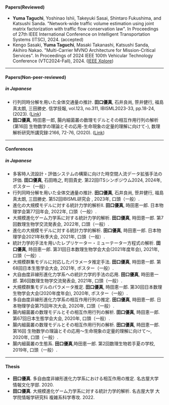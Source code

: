 #### Papers(Reviewed)
- **Yuma Taguchi**, Yoshinao Ishii, Takeyuki Sasai, Shintaro Fukushima, and Katsushi Sanda. "Network-wide traffic volume estimation using joint matrix factorization with traffic flow conservation law". In Proceedings of 27th IEEE International Conference on Intelligent Transportation Systems (ITSC), 2024. (accepted)
- Kengo Sasaki, **Yuma Taguchi**, Masaki Takanashi, Katsushi Sanda, Akihiro Nakao. "Multi-Carrier MVNO Architecture for Mission-Critical Services". In Proceedings of 2024 IEEE 100th Vehicular Technology Conference (VTC2024-Fall), 2024. ([IEEE Xplore](https://ieeexplore.ieee.org/abstract/document/10757682))

---
#### Papers(Non-peer-reviewed)
##### in Japanese
- 行列同時分解を用いた全体交通量の推計. **田口優真**, 石井良尚, 笹井健行, 福島真太朗, 三田勝史. 信学技報, vol.123, no.311, IBISML2023-33, pp.18-24, (2023). ([Link](https://ken.ieice.org/ken/paper/20231220fcA9/))
- **田口優真**, 時田恵一郎, 腸内細菌叢の数理モデルとその相互作用行列の解析 (第16回 生物数学の理論とその応用-生命現象の定量的理解に向けて-), 数理解析研究所講究録:2166, 72-76, (2020). ([Link](https://repository.kulib.kyoto-u.ac.jp/dspace/handle/2433/261500))

---
#### Conferences
##### in Japanese
- 多客時人流設計・評価システムの構築に向けた時空間人流データ拡張手法の評価. **田口優真**, 石田皓之, 町田貴史. 第22回ITSシンポジウム2024, 2024年, ポスター（一般）.
- 行列同時分解を用いた全体交通量の推計. **田口優真**, 石井良尚, 笹井健行, 福島真太朗, 三田勝史. 第52回IBISML研究会 , 2023年, 口頭（一般）.
- 進化の大規模モデルに対する統計力学的解析II. **田口優真**, 時田恵一郎. 日本物理学会第77回年会, 2022年, 口頭（一般）.
- 大規模進化ゲーム力学系に対する統計力学的解析. **田口優真**, 時田恵一郎. 第7回数理生物学交流発表会, 2022年, 口頭（一般）.
- 進化の大規模モデルに対する統計力学的解析. **田口優真**, 時田恵一郎. 日本物理学会2021年秋季大会, 2021年, 口頭（一般）.
- 統計力学的手法を用いたレプリケーター・ミューテーター方程式の解析. **田口優真**, 時田恵一郎. 第31回日本数理生物学会大会(2021年度年会), 2021年, 口頭（一般）.
- 大規模群集モデルに対応したパラメータ推定手法. **田口優真**, 時田恵一郎. 第68回日本生態学会大会, 2021年, ポスター（一般）.
- 大自由度非線形進化力学系への統計力学的手法の応用. **田口優真**, 時田恵一郎. 第6回数理生物学交流発表会, 2021年, 口頭（一般）.
- 大規模群集モデルのパラメータ推定. **田口優真**, 時田恵一郎. 第30回日本数理生物学会大会(2020年度年会), 2020年, ポスター（一般）.
- 多自由度非線形進化力学系の相互作用行列の推定. **田口優真**, 時田恵一郎. 日本物理学会第75回年次大会, 2020年, 口頭（一般）.
- 腸内細菌叢の数理モデルとその相互作用行列の解析. **田口優真**, 時田恵一郎. 第67回日本生態学会大会, 2020年, 口頭（一般）.
- 腸内細菌叢の数理モデルとその相互作用行列の解析. **田口優真**, 時田恵一郎. 第16回 生物数学の理論とその応用〜生命現象の定量的理解に向けて〜, 2020年, 口頭（一般）.
- 腸内細菌叢の生態系. **田口優真**,時田恵一郎. 第2回数理生物若手夏の学校, 2019年, 口頭（一般）.

---
#### Thesis
- **田口優真**. 多自由度非線形進化力学系における相互作用の推定. 名古屋大学 情報文化学部. 2020.
- **田口優真**. 大規模進化ゲーム力学系に対する統計力学的解析. 名古屋大学 大学院情報学研究科 複雑系科学専攻. 2022.